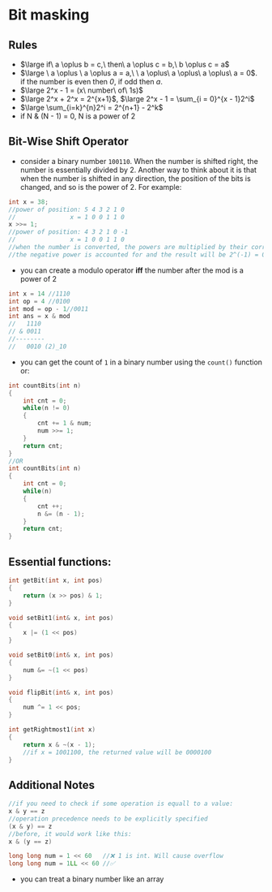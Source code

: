 # Bit masking
## Rules
* $\large if\ a \oplus b = c,\ then\ a \oplus c = b,\ b \oplus c = a$ 
* $\large \ a \oplus \ a \oplus a = a,\ \ a \oplus\ a \oplus\ a \oplus\ a = 0$. if the number is even then _0_, if odd then _a_.
* $\large 2^x - 1 = (x\ number\ of\ 1s)$
* $\large 2^x + 2^x = 2^{x+1}$,  $\large 2^x - 1 = \sum_{i = 0}^{x - 1}2^i$
* $\large \sum_{i=k}^{n}2^i = 2^{n+1} - 2^k$
* if N & (N - 1) = 0, N is a power of 2 
## Bit-Wise Shift Operator
* consider a binary number `100110`. When the number is shifted right, the number is essentially divided by 2. Another way to think about it is that when the number is shifted in any direction, the position of the bits is changed, and so is the power of 2. For example:
```cpp
int x = 38;
//power of position: 5 4 3 2 1 0
//               x = 1 0 0 1 1 0
x >>= 1; 
//power of position: 4 3 2 1 0 -1
//               x = 1 0 0 1 1 0 
//when the number is converted, the powers are multiplied by their corresponding powers and added.
//the negative power is accounted for and the result will be 2^(-1) = 0.5; therefore the number is divided by 2
``` 

* you can create a modulo operator __iff__ the number after the mod is a power of 2
```cpp
int x = 14 //1110
int op = 4 //0100
int mod = op - 1//0011
int ans = x & mod
//   1110
// & 0011
//--------
//   0010 (2)_10
```

* you can get the count of `1` in a binary number using the `count()` function or:
```cpp
int countBits(int n)
{
	int cnt = 0;
	while(n != 0)
	{
		cnt += 1 & num;
		num >>= 1;
	}
	return cnt;
}
//OR
int countBits(int n)
{
	int cnt = 0;
	while(n)
	{
		cnt ++;
		n &= (n - 1);
	}
	return cnt;
}
```
## Essential functions:
```cpp
int getBit(int x, int pos)
{
	return (x >> pos) & 1;
}

void setBit1(int& x, int pos)
{
	x |= (1 << pos)
}

void setBit0(int& x, int pos)
{
	num &= ~(1 << pos)
}

void flipBit(int& x, int pos)
{
	num ^= 1 << pos;
}

int getRightmost1(int x)
{
	return x & ~(x - 1);
	//if x = 1001100, the returned value will be 0000100
}
```
## Additional Notes
```cpp
//if you need to check if some operation is equall to a value:
x & y == z
//operation precedence needs to be explicitly specified
(x & y) == z
//before, it would work like this:
x & (y == z)
```

```cpp
long long num = 1 << 60   //❌ 1 is int. Will cause overflow
long long num = 1LL << 60 //✅
```

* you can treat a binary number like an array